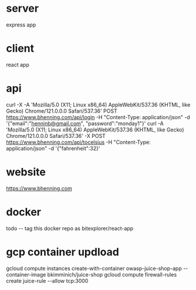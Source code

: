 # server
express app

# client
react app

# api
curl -X -A 'Mozilla/5.0 (X11; Linux x86_64) AppleWebKit/537.36 (KHTML, like Gecko) Chrome/121.0.0.0 Safari/537.36' POST https://www.bhenning.com/api/login -H "Content-Type: application/json" -d '{"email":"henninb@gmail.com", "password":"monday1"}'
curl -A 'Mozilla/5.0 (X11; Linux x86_64) AppleWebKit/537.36 (KHTML, like Gecko) Chrome/121.0.0.0 Safari/537.36' -X POST https://www.bhenning.com/api/tocelsius -H "Content-Type: application/json" -d '{"fahrenheit":32}'

# website
https://www.bhenning.com


# docker
todo -- tag this docker repo as bitexplorer/react-app

# gcp container updload
gcloud compute instances create-with-container owasp-juice-shop-app --container-image bkimminich/juice-shop
gcloud compute firewall-rules create juice-rule --allow tcp:3000

